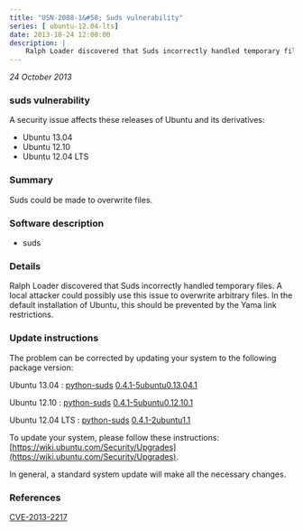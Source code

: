 ```yaml
---
title: "USN-2008-1&#58; Suds vulnerability"
series: [ ubuntu-12.04-lts]
date: 2013-10-24 12:00:00
description: |
    Ralph Loader discovered that Suds incorrectly handled temporary files. A local attacker could possibly use this issue to overwrite arbitrary files. In the default installation of Ubuntu, this should be prevented by the Yama link restrictions. 
--- 
```

 
 

*24 October 2013*

### suds vulnerability

A security issue affects these releases of Ubuntu and its derivatives:

* Ubuntu 13.04
* Ubuntu 12.10
* Ubuntu 12.04 LTS

### Summary

Suds could be made to overwrite files. 

### Software description

* suds 

### Details

Ralph Loader discovered that Suds incorrectly handled temporary files. A local attacker could possibly use this issue to overwrite arbitrary files. In the default installation of Ubuntu, this should be prevented by the Yama link restrictions. 

### Update instructions

The problem can be corrected by updating your system to the following package version:

Ubuntu 13.04
 : [python-suds](https://launchpad.net/ubuntu/+source/suds) <span> [0.4.1-5ubuntu0.13.04.1](https://launchpad.net/ubuntu/+source/suds/0.4.1-5ubuntu0.13.04.1) </span> 

Ubuntu 12.10
 : [python-suds](https://launchpad.net/ubuntu/+source/suds) <span> [0.4.1-5ubuntu0.12.10.1](https://launchpad.net/ubuntu/+source/suds/0.4.1-5ubuntu0.12.10.1) </span> 

Ubuntu 12.04 LTS
 : [python-suds](https://launchpad.net/ubuntu/+source/suds) <span> [0.4.1-2ubuntu1.1](https://launchpad.net/ubuntu/+source/suds/0.4.1-2ubuntu1.1) </span> 

To update your system, please follow these instructions: [https://wiki.ubuntu.com/Security/Upgrades](https://wiki.ubuntu.com/Security/Upgrades).

In general, a standard system update will make all the necessary changes. 

### References

 
 [CVE-2013-2217](http://people.ubuntu.com/~ubuntu-security/cve/CVE-2013-2217)
 

